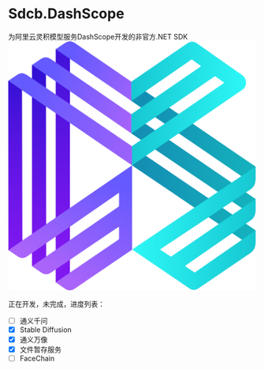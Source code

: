 # Sdcb.DashScope

为阿里云灵积模型服务DashScope开发的非官方.NET SDK
![icon](./icon.png)

正在开发，未完成，进度列表：
* [ ] 通义千问
* [x] Stable Diffusion
* [x] 通义万像
* [x] 文件暂存服务
* [ ] FaceChain
